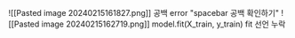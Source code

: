  ![[Pasted image 20240215161827.png]]
공백 error "spacebar 공백 확인하기"
![[Pasted image 20240215162719.png]]
model.fit(X_train, y_train) fit 선언 누락